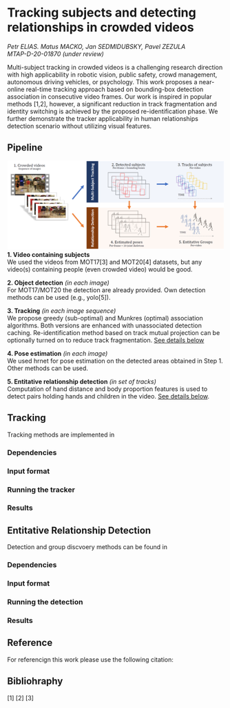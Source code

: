 # Tracking subjects and detecting relationships in crowded videos 
*Petr ELIAS. Matus MACKO, Jan SEDMIDUBSKY, Pavel ZEZULA*  
*MTAP-D-20-01870 (under review)*

Multi-subject tracking in crowded videos is a challenging research direction with high applicability in robotic vision, public safety, crowd management, autonomous driving vehicles, or psychology. This work proposes a near-online real-time tracking approach based on bounding-box detection association in consecutive video frames. Our work is inspired in popular methods \[1,2\], however, a significant reduction in track fragmentation and identity switching is achieved by the proposed re-identification phase. We further demonstrate the tracker applicability in human relationships detection scenario without utilizing visual features.

## Pipeline
![Flowchart](/supplementary/flowchart.png "Tracking ad detection flowchart")
**1. Video containing subjects**  
We used the videos from MOT17\[3\] and MOT20\[4\] datasets, but any video(s) containing people (even crowded video) would be good.  
  
**2. Object detection** *(in each image)*  
For MOT17/MOT20 the detection are already provided. Own detection methods can be used (e.g., yolo\[5\]).  
  
**3. Tracking** *(in each image sequence)*   
We propose greedy (sub-optimal) and Munkres (optimal) association algorithms. Both versions are enhanced with unassociated detection caching. Re-identification method based on track mutual projection can be optionally turned on to reduce track fragmentation. [See details below](#tracking)
  
**4. Pose estimation** *(in each image)*  
We used hrnet for pose estimation on the detected areas obtained in Step 1. Other methods can be used.  
  
**5. Entitative relationship detection** *(in set of tracks)*  
Computation of hand distance and body proportion features is used to detect pairs holding hands and children in the video. [See details below](#rel_det).

## <a name="tracking"></a>Tracking
Tracking methods are implemented in 
### Dependencies
### Input format
### Running the tracker
### Results

## <a name="rel_det"></a> Entitative Relationship Detection
Detection and group discvoery methods can be found in
### Dependencies
### Input format
### Running the detection
### Results

## Reference
For referencign this work please use the following citation:

## Bibliohraphy
\[1\]
\[2\]
\[3\]
